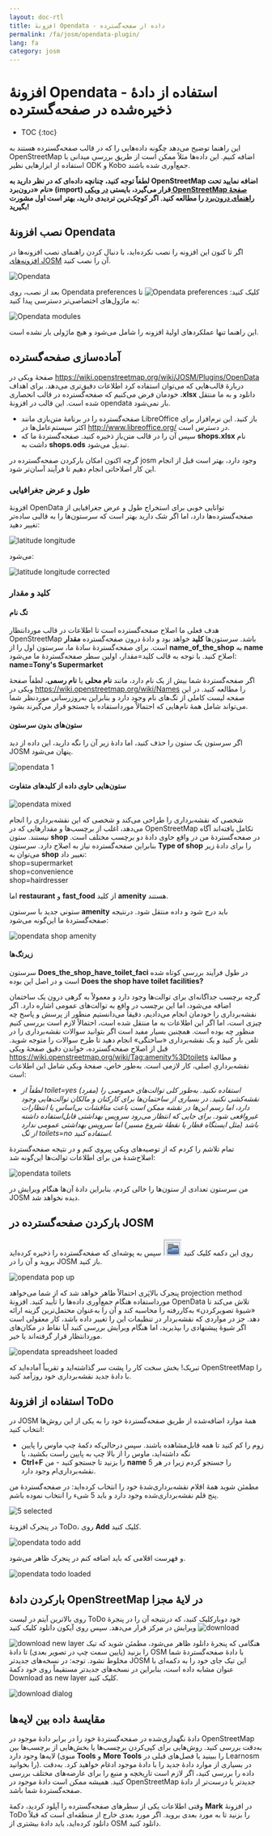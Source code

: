 ```yaml
---
layout: doc-rtl
title: افزونهٔ Opendata - داده از صفحه‌گسترده
permalink: /fa/josm/opendata-plugin/
lang: fa
category: josm
---
```


افزونهٔ Opendata - استفاده از دادهٔ ذخیره‌شده در صفحه‌گسترده
============


- TOC
{:toc}

این راهنما توضیح می‌دهد چگونه داده‌هایی را که در قالب صفحه‌گسترده هستند به OpenStreetMap اضافه کنیم. این داده‌ها مثلاً ممکن است از طریق بررسی میدانی با استفاده از ابزارهایی نظیر ODK و Kobo جمع‌آوری شده باشند.

**لطفاً توجه کنید، چنانچه داده‌ای که در نظر دارید به OpenStreetMap اضافه نمایید تحت نام «درون‌برد» (import) قرار می‌گیرد، بایستی [در ویکی OpenStreetMap صفحهٔ راهنمای درون‌برد](https://wiki.openstreetmap.org/wiki/Import/Guidelines) را مطالعه کنید. اگر کوچک‌ترین تردیدی دارید، بهتر است اول مشورت بگیرید!**


نصب افزونهٔ Opendata
--------------------------

اگر تا کنون این افزونه را نصب نکرده‌اید، با دنبال کردن راهنمای نصب افزونه‌ها در [افزونه‌های JOSM](/fa/josm/josm-plugins) آن را نصب کنید.

![Opendata][]

بعد از نصب، روی Opendata preferences کلیک کنید:
![Opendata preferences][]
تا به ماژول‌های اختصاصی‌تر دسترسی پیدا کنید:

![Opendata modules][]

این راهنما تنها عملکردهای اولیهٔ افزونه را شامل می‌شود و هیچ ماژولی بار نشده است.

آماده‌سازی صفحه‌گسترده 
-------------------------

صفحهٔ ویکی در <https://wiki.openstreetmap.org/wiki/JOSM/Plugins/OpenData> دربارهٔ قالب‌هایی که می‌توان استفاده کرد اطلاعات دقیق‌تری می‌دهد. برای اهداف خودمان فرض می‌کنیم که صفحه‌گسترده در قالب انحصاری **‎.xlsx** دانلود و به ما منتقل شده است. این قالب در افزونهٔ opendata بار نمی‌شود.

- صفحه‌گسترده را در برنامهٔ متن‌بازی مانند LibreOffice باز کنید. این نرم‌افزار برای اکثر سیستم‌عامل‌ها در <http://www.libreoffice.org/> در دسترس است.
- سپس آن را در قالب متن‌باز ذخیره کنید. صفحه‌گستردهٔ ما که **shops.xlsx** نام داشت به **shops.ods** تبدیل می‌شود.

گرچه اکنون امکان بارکردن صفحه‌گسترده در josm وجود دارد، بهتر است قبل از انجام این کار اصلاحاتی انجام دهیم تا فرآیند آسان‌تر شود.

### طول و عرض جغرافیایی

افزونهٔ OpenData توانایی خوبی برای استخراج طول و عرض جغرافیایی از صفحه‌گسترده‌ها دارد، اما اگر شک دارید بهتر است که سرستون‌ها را به قالبی ساده‌تر تغییر دهید:

![latitude longitude][]

می‌شود:

![latitude longitude corrected][]

### کلید و مقدار

#### تگ نام

هدف فعلی ما اصلاح صفحه‌گسترده است تا اطلاعات در قالب موردانتظار OpenStreetMap باشد. سرستون‌ها **کلید** خواهد بود و دادهٔ درون صفحه‌گسترده **مقدار** است. برای صفحه‌گستردهٔ سادهٔ ما، سرستون اول را از **name_of_the_shop** به **name** اصلاح کنید. با توجه به قالب کلید=مقدار، اولین سطر صفحه‌گستردهٔ ما می‌شود: 
**name=Tony's Supermarket**

اگر صفحه‌گستردهٔ شما بیش از یک نام دارد، مانند **نام محلی** یا **نام رسمی**، لطفاً صفحهٔ ویکی در <https://wiki.openstreetmap.org/wiki/Names> را مطالعه کنید. در این صفحه لیست کاملی از تگ‌های نام وجود دارد و بنابراین به‌روزرسانی موردنظر شما می‌تواند شامل همهٔ نام‌هایی که احتمالاً مورداستفاده یا جستجو قرار می‌گیرند بشود.

#### ستون‌های بدون سرستون

اگر سرستون یک ستون را حذف کنید، اما دادهٔ زیر آن را نگه دارید، این داده از دید JOSM پنهان می‌شود.

![opendata 1][]

#### ستون‌هایی حاوی داده از کلیدهای متفاوت

![opendata mixed][]

شخصی که نقشه‌برداری را طراحی می‌کند و شخصی که این نقشه‌برداری را انجام می‌دهد، اغلب از برچسب‌ها و مقدارهایی که در OpenStreetMap تکامل یافته‌اند آگاه نیستند. ستون **shop** در صفحه‌گستردهٔ من در واقع حاوی دادهٔ دو برچسب مختلف است. بنابراین صفحه‌گسترده نیاز به اصلاح دارد. سرستون **Type of shop** را برای دادهٔ زیر می‌توان به **shop** تغییر داد:  
  shop=supermarket  
  shop=convenience  
  shop=hairdresser  

اما **restaurant** و **fast_food** از کلید **amenity** هستند.

ستونی جدید با سرستون **amenity** باید درج شود و داده منتقل شود. درنتیجه صفحه‌گستردهٔ ما این‌گونه می‌شود:

![opendata shop amenity][]

#### زیرتگ‌ها

سرستون **Does_the_shop_have_toilet_faci** در طول فرآیند بررسی کوتاه شده است و در اصل این بوده **Does the shop have toilet facilities?‎**


گرچه برچسب جداگانه‌ای برای توالت‌ها وجود دارد و معمولاً به گرهی درون یک ساختمان اضافه می‌شود، اما این برچسب در واقع به توالت‌های عمومی اشاره دارد. اگر نقشه‌برداری را خودمان انجام می‌دادیم، دقیقاً می‌دانستیم منظور از پرسش و پاسخ چه چیزی است، اما اگر این اطلاعات به ما منتقل شده است، احتمالاً لازم است بررسی کنیم منظور چه بوده است. همچنین بسیار مفید است اگر بتوانید سوالات نقشه‌برداری را در تلفن بار کنید و یک نقشه‌برداری «ساختگی» انجام دهید تا طرح سوالات را متوجه شوید. قبل از اصلاح صفحه‌گسترده، خواندن دقیق صفحهٔ ویکی <https://wiki.openstreetmap.org/wiki/Tag:amenity%3Dtoilets> و مطالعهٔ نقشه‌برداریِ اصلی، کار لازمی است. به‌طور خاص، صفحهٔ ویکی شامل این اطلاعات است: 

- *لطفاً از toilet=yes (مفرد) استفاده نکنید. به‌طور کلی توالت‌های خصوصی را نقشه‌کشی نکنید. در بسیاری از ساختمان‌ها برای کارکنان و مالکان توالت‌هایی وجود دارد، اما رسم این‌ها در نقشه ممکن است باعث مناقشات بی‌اساس یا انتظارات غیرواقعی شود. برای جایی که انتظار می‌رود سرویس بهداشتی قابل‌استفاده داشته باشد (مثل ایستگاه قطار یا نقطهٔ شروع مسیر) اما سرویس بهداشتی عمومی ندارد از تگ toilets=no استفاده کنید.*

تمام تلاشم را کردم که از توصیه‌های ویکی پیروی کنم و در نتیجه صفحه‌گستردهٔ اصلاح‌شدهٔ من برای اطلاعات توالت‌ها این‌گونه شد:

![opendata toilets][]


من سرستون تعدادی از ستون‌ها را خالی کردم، بنابراین دادهٔ آن‌ها هنگام ویرایش در JOSM دیده نخواهد شد.

بارکردن صفحه‌گسترده در JOSM
---------------------------------

روی این دکمه کلیک کنید ![josm open][] سپس به پوشه‌ای که صفحه‌گسترده را ذخیره کرده‌اید بروید و آن را در JOSM باز کنید.

![opendata pop up][]  

پنجرک بالاپَری احتمالاً ظاهر خواهد شد که از شما می‌خواهد projection method مورداستفاده هنگام جمع‌آوری داده‌ها را تأیید کنید. افزونهٔ OpenData تلاش می‌کند تا «شیوهٔ تصویرکردن» به‌کاررفته را محاسبه کند و آن را به‌عنوان محتمل‌ترین گزینه ارائه دهد. جز در مواردی که نقشه‌بردار در تنظیمات این را تغییر داده باشد، کار معقولی است اگر شیوهٔ پیشنهادی را بپذیرید، اما هنگام ویرایش بررسی کنید آیا نقاط در مکان‌های موردانتظار قرار گرفته‌اند یا خیر.

![opendata spreadsheet loaded][]

تبریک! بخش سخت کار را پشت سر گذاشته‌اید و تقریباً آماده‌اید که OpenStreetMap را با دادهٔ جدید نقشه‌برداری خود روزآمد کنید.

استفاده از افزونهٔ ToDo
----------------------

در JOSM همهٔ موارد اضافه‌شده از طریق صفحه‌گستردهٔ خود را به یکی از این روش‌ها انتخاب کنید:

- زوم را کم کنید تا همه قابل‌مشاهده باشند. سپس درحالی‌که دکمهٔ چپ ماوس را پایین نگه داشته‌اید، ماوس را از بالا چپ به پایین راست بکشید، یا
- **Ctrl+F** را بزنید تا جستجو کنید - من **name** را جستجو کردم زیرا در هر 5 نقشه‌برداری‌ام وجود دارد.

مطمئن شوید همهٔ اقلام نقشه‌برداری‌شدهٔ خود را انتخاب کرده‌اید: در صفحه‌گستردهٔ من پنج قلم نقشه‌برداری‌شده وجود دارد و باید 5 شیء را انتخاب نموده باشم.

![5 selected][]

در پنجرک افزونهٔ ToDo، روی **Add** کلیک کنید.

![opendata todo add][]

و فهرست اقلامی که باید اضافه کنم در پنجرک ظاهر می‌شود.

![opendata todo loaded][]

بارکردن دادهٔ OpenStreetMap در لایهٔ مجزا
-------------------------------------------

روی بالاترین آیتم در لیست ToDo خود دوبارکلیک کنید، که درنتیجه آن را در پنجرهٔ ویرایش در مرکز قرار می‌دهد. سپس روی آیکون دانلود کلیک کنید ![download][]

هنگامی که پنجرهٔ دانلود ظاهر می‌شود، مطمئن شوید که تیک ![download new layer][] را بزنید (پایین سمت چپ در تصویر بعدی) تا دادهٔ OSM با دادهٔ صفحه‌گستردهٔ شما مخلوط نشود. توجه: در نسخه‌های جدیدتر JOSM این تیک جای خود را به دکمه‌ای با عنوان مشابه داده است، بنابراین در نسخه‌های جدیدتر مستقیماً روی خود دکمهٔ Download as new layer کلیک کنید.

![download dialog][]


مقایسهٔ داده بین لایه‌ها
------------------------------------

دادهٔ نگهداری‌شده در صفحه‌گستردهٔ خود را در برابر دادهٔ موجود در OpenStreetMap به‌دقت بررسی کنید. روش‌هایی برای کپی‌کردن برچسب‌ها یا بخش‌هایی از برچسب‌ها بین لایه‌ها وجود دارد (منوی **Tools** و **More Tools** را ببینید یا فصل‌های قبلی در Learnosm را بخوانید). در بسیاری از موارد دادهٔ جدید را با دادهٔ موجود ادغام خواهید کرد. به‌دقت داده را بررسی کنید، اگر لازم است تاریخچه و منبع را برای عارضه‌های مختلف بررسی کنید. همیشه ممکن است دادهٔ موجود در OpenStreetMap جدیدتر یا درست‌تر از دادهٔ صفحه‌گستردهٔ شما باشد.

وقتی اطلاعات یکی از سطرهای صفحه‌گسترده را آپلود کردید، دکمهٔ **Mark** در افزونهٔ ToDo را بزنید تا به مورد بعدی بروید. اگر مورد بعدی خارج از منطقه‌ای است که قبلاً دانلود کرده‌اید، باید دادهٔ بیشتری از OSM دانلود کنید.


[Opendata]: /images/josm/opendata-plugin.png
[Opendata preferences]: /images/josm/opendata-preferences.png
[Opendata modules]: /images/josm/opendata-modules.png
[latitude longitude]: /images/josm/opendata-latitude-longitude.png
[latitude longitude corrected]: /images/josm/opendata-latitude-longitude-corrected.png
[opendata 1]: /images/josm/opendata-1.png
[opendata mixed]: /images/josm/opendata-mixed.png
[opendata shop amenity]: /images/josm/opendata-shop-amenity.png
[opendata toilets]: /images/josm/opendata-toilets.png
[josm open]: /images/josm/josm_open-file.png
[opendata pop up]: /images/josm/opendata-wgs84-popup.png
[opendata spreadsheet loaded]: /images/josm/opendata-spreadsheet-loaded.png
[5 selected]: /images/josm/opendata-5-selected.png
[opendata todo add]: /images/josm/opendata-todo-add.png
[opendata todo loaded]: /images/josm/opendata-todo-loaded.png
[download]: /images/josm/josm-download-button.png
[download dialog]: /images/josm/josm_download-dialog.png
[download new layer]: /images/josm/download-as-new-layer.png

